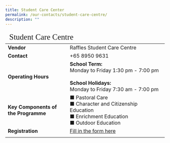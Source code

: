 ```yaml
---
title: Student Care Center
permalink: /our-contacts/student-care-centre/
description: ""
---
```

<table style="font-size:16px">
	<thead>
		<tr><td style="font-family:impact; font-size:25px" colspan=2>Student Care Centre</td></tr>
	</thead>
	<tbody>
		<tr>
			<td width=180 style="font-weight:bold">Vendor</td>
			<td>Raffles Student Care Centre</td>
		</tr>
		<tr>
			<td style="font-weight:bold">Contact</td>
			<td>+65 8950 9631</td>
		</tr>
			<tr>
			<td style="font-weight:bold">Operating Hours</td>
				<td><b>School Term:</b><br>
							Monday to Friday 1:30 pm - 7:00 pm<br><br>
					<b>School Holidays:</b><br>
							Monday to Friday 7:30 am - 7:00 pm</td>
		</tr>
		<tr>
			<td style="font-weight:bold">Key Components of the Programme</td>
			<td>&#9632; Pastoral Care<br>
&#9632; Character and Citizenship Education<br>
&#9632; Enrichment Education<br>
&#9632; Outdoor Education	
				</td>
		</tr>
		<tr>
			<td style="font-weight:bold">Registration</td>
			<td><a href="https://docs.google.com/forms/d/e/1FAIpQLSc9GtLocLHJA2UgbVqsWVca9sMf6yutzOvJTlXHDw7o6u2-DA/viewform" target="_blank">Fill in the form here</a></td></tr>
		<tr><td></td></tr>
	</tbody>
</table>